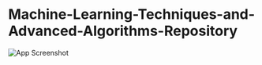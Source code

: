 # Machine-Learning-Techniques-and-Advanced-Algorithms-Repository
![App Screenshot](https://media.springernature.com/full/springer-static/image/art%3A10.1038%2Fs42005-021-00549-9/MediaObjects/42005_2021_549_Fig1_HTML.png?as=webp)
